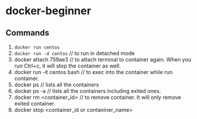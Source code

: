 # docker-beginner

## Commands

1. `docker run centos`
2. `docker run -d centos` // to run in detached mode
3. docker attach 759ae3 // to attach terminal to container again. When you run Ctrl+c, it will stop the container as well.
4. docker run -it centos bash // to exec into the container while run container.
5. docker ps // lists all the containers
6. docker ps -a // lists all the containers including exited ones.
7. docker rm <container_id> // to remove container. It will only remove exited container.
8. docker stop <container_id or contaniner_name>